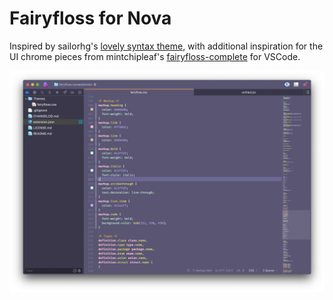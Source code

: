 # Fairyfloss for Nova

Inspired by sailorhg's [lovely syntax theme](http://sailorhg.github.io/fairyfloss/), with additional inspiration for the UI chrome pieces from mintchipleaf's [fairyfloss-complete](https://github.com/mintchipleaf/fairyfloss-vscode) for VSCode.

![Fairyfloss theme screenshot](https://raw.githubusercontent.com/joshclow/fairyfloss-nova/main/Screenshot.png)
